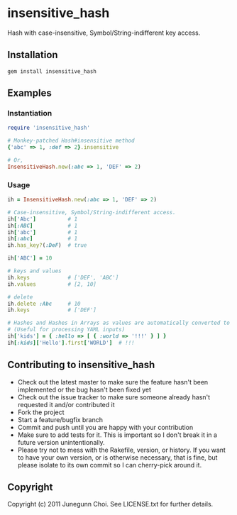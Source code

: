 # insensitive_hash

Hash with case-insensitive, Symbol/String-indifferent key access.

## Installation
```
gem install insensitive_hash
```

## Examples

### Instantiation
```ruby
require 'insensitive_hash'

# Monkey-patched Hash#insensitive method
{'abc' => 1, :def => 2}.insensitive

# Or,
InsensitiveHash.new(:abc => 1, 'DEF' => 2)
```

### Usage
```ruby
ih = InsensitiveHash.new(:abc => 1, 'DEF' => 2)

# Case-insensitive, Symbol/String-indifferent access.
ih['Abc']          # 1
ih[:ABC]           # 1
ih['abc']          # 1
ih[:abc]           # 1
ih.has_key?(:DeF)  # true

ih['ABC'] = 10

# keys and values
ih.keys            # ['DEF', 'ABC']
ih.values          # [2, 10]

# delete
ih.delete :Abc     # 10
ih.keys            # ['DEF']

# Hashes and Hashes in Arrays as values are automatically converted to be insensitive
# (Useful for processing YAML inputs)
ih['kids'] = { :hello => [ { :world => '!!!' } ] }
ih[:kids]['Hello'].first['WORLD']  # !!!
```

## Contributing to insensitive_hash
 
* Check out the latest master to make sure the feature hasn't been implemented or the bug hasn't been fixed yet
* Check out the issue tracker to make sure someone already hasn't requested it and/or contributed it
* Fork the project
* Start a feature/bugfix branch
* Commit and push until you are happy with your contribution
* Make sure to add tests for it. This is important so I don't break it in a future version unintentionally.
* Please try not to mess with the Rakefile, version, or history. If you want to have your own version, or is otherwise necessary, that is fine, but please isolate to its own commit so I can cherry-pick around it.

## Copyright

Copyright (c) 2011 Junegunn Choi. See LICENSE.txt for
further details.

